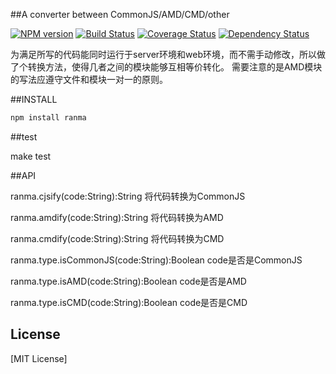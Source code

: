 ##A converter between CommonJS/AMD/CMD/other

[![NPM version](https://badge.fury.io/js/ranma.png)](https://npmjs.org/package/ranma)
[![Build Status](https://travis-ci.org/army8735/ranma.svg?branch=master)](https://travis-ci.org/army8735/ranma)
[![Coverage Status](https://coveralls.io/repos/army8735/ranma/badge.png)](https://coveralls.io/r/army8735/ranma)
[![Dependency Status](https://david-dm.org/army8735/ranma.png)](https://david-dm.org/army8735/ranma)

为满足所写的代码能同时运行于server环境和web环境，而不需手动修改，所以做了个转换方法，使得几者之间的模块能够互相等价转化。
需要注意的是AMD模块的写法应遵守文件和模块一对一的原则。

##INSTALL

```js
npm install ranma
```

##test

make test

##API

ranma.cjsify(code:String):String
将代码转换为CommonJS

ranma.amdify(code:String):String
将代码转换为AMD

ranma.cmdify(code:String):String
将代码转换为CMD

ranma.type.isCommonJS(code:String):Boolean
code是否是CommonJS

ranma.type.isAMD(code:String):Boolean
code是否是AMD

ranma.type.isCMD(code:String):Boolean
code是否是CMD

## License

[MIT License]